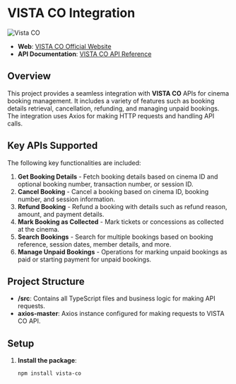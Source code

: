 # VISTA CO Integration

![Vista CO](https://cdn.prod.website-files.com/60a5ad9159a5687b2c694d70/611f4edfcf95881ff772e416_moving-to-SaaS.png)

- **Web**: [VISTA CO Official Website](https://www.vista.co/)
- **API Documentation**: [VISTA CO API Reference](https://api.vista.co/WSVistaWebClient/api-docs/api-reference/v1)

## Overview

This project provides a seamless integration with **VISTA CO** APIs for cinema booking management. It includes a variety of features such as booking details retrieval, cancellation, refunding, and managing unpaid bookings. The integration uses Axios for making HTTP requests and handling API calls.

## Key APIs Supported

The following key functionalities are included:

1. **Get Booking Details** - Fetch booking details based on cinema ID and optional booking number, transaction number, or session ID.
2. **Cancel Booking** - Cancel a booking based on cinema ID, booking number, and session information.
3. **Refund Booking** - Refund a booking with details such as refund reason, amount, and payment details.
4. **Mark Booking as Collected** - Mark tickets or concessions as collected at the cinema.
5. **Search Bookings** - Search for multiple bookings based on booking reference, session dates, member details, and more.
6. **Manage Unpaid Bookings** - Operations for marking unpaid bookings as paid or starting payment for unpaid bookings.

## Project Structure

- **/src**: Contains all TypeScript files and business logic for making API requests.
- **axios-master**: Axios instance configured for making requests to VISTA CO API.

## Setup

1. **Install the package**:
   ```bash
   npm install vista-co
   ```

